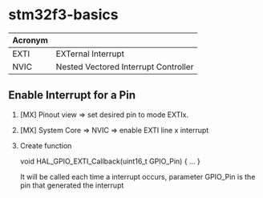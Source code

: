# stm32f3-basics

| Acronym |                                      |
|---------|--------------------------------------|
| EXTI    | EXTernal Interrupt                   |  
| NVIC    | Nested Vectored Interrupt Controller |

## Enable Interrupt for a Pin
1. [MX] Pinout view => set desired pin to mode EXTIx.
2. [MX] System Core => NVIC => enable EXTI line x interrupt
3. Create function

	void HAL_GPIO_EXTI_Callback(uint16_t GPIO_Pin) { ... }
	
	It will be called each time a interrupt occurs, parameter GPIO_Pin is the pin that generated the interrupt
